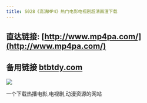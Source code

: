 ```yaml
---
title: S028《高清MP4》热门电影电视剧超清画渣下载
---
```




## 直达链接: [http://www.mp4pa.com/](http://www.mp4pa.com/)


## 备用链接 [btbtdy.com](https://btbtdy.com)


![](https://www.v2fy.com/asset/0i/OnlineToolsBook/OnlineToolsBookMD/S028_mp4ba.assets/dianying.png)


一个下载热播电影,电视剧,动漫资源的网站